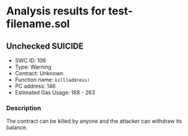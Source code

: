 # Analysis results for test-filename.sol

## Unchecked SUICIDE
- SWC ID: 106
- Type: Warning
- Contract: Unknown
- Function name: `kill(address)`
- PC address: 146
- Estimated Gas Usage: 168 - 263

### Description

The contract can be killed by anyone and the attacker can withdraw its balance.

